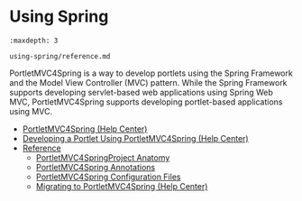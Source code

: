 # Using Spring

```{toctree}
:maxdepth: 3

using-spring/reference.md
```

PortletMVC4Spring is a way to develop portlets using the Spring Framework and the Model View Controller (MVC) pattern. While the Spring Framework supports developing servlet-based web applications using Spring Web MVC, PortletMVC4Spring supports developing portlet-based applications using MVC.

* [PortletMVC4Spring \(Help Center\)](https://help.liferay.com/hc/en-us/articles/360029850931-PortletMVC4Spring)
* [Developing a Portlet Using PortletMVC4Spring \(Help Center\)](https://help.liferay.com/hc/en-us/articles/360029028171-Developing-a-Portlet-Using-PortletMVC4Spring)
* [Reference](./using-spring/reference.md)
    * [PortletMVC4SpringProject Anatomy](./using-spring/reference/portletmvc4spring-project-anatomy.md)
    * [PortletMVC4Spring Annotations](./using-spring/reference/portletmvc4spring-annotations.md)
    * [PortletMVC4Spring Configuration Files](./using-spring/reference/portletmvc4spring-configuration-files.md)
    * [Migrating to PortletMVC4Spring (Help Center)](https://help.liferay.com/hc/en-us/articles/360030614052-Migrating-to-PortletMVC4Spring)